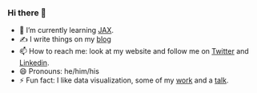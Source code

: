 ### Hi there 👋

- 🌱 I’m currently learning [JAX](https://jax.readthedocs.io/en/latest/index.html).
- ✍️ I write things on my [blog](https://alkzar.cl/blog/)
- 📫 How to reach me: look at my website and follow me on [Twitter](https://www.twitter.com/vamos_alcazar) and [Linkedin](https://www.linkedin.com/in/alcazar90/).
- 😄 Pronouns: he/him/his
- ⚡ Fun fact: I like data visualization, some of my [work](https://github.com/alcazar90/TidyTuesday) and a [talk](https://github.com/alcazar90/WomenInData-Guatemala2021).

<!--
**alcazar90/alcazar90** is a ✨ _special_ ✨ repository because its `README.md` (this file) appears on your GitHub profile.

Here are some ideas to get you started:

- 🔭 I’m currently working on ...
- 🌱 I’m currently learning ...
- 👯 I’m looking to collaborate on translating the course "Missing semester on CS" into spanish
- 🤔 I’m looking for help with ...
- 💬 Ask me about ...
- 📫 How to reach me: look at my website and follow me on [Twitter](https://www.twitter.com/vamos_alcazar)
- 😄 Pronouns: he/him/his
- ⚡ Fun fact: ...
-->
